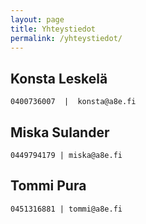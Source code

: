 ```yaml
---
layout: page
title: Yhteystiedot
permalink: /yhteystiedot/
---
```



  **Konsta Leskelä**
  ----------------------

    0400736007  |  konsta@a8e.fi
   
  **Miska Sulander**
  ----------------------

    0449794179 | miska@a8e.fi
  
  **Tommi Pura**
  -------------------  

    0451316881 | tommi@a8e.fi
   
